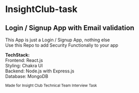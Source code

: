 # InsightClub-task
## Login / Signup App with Email validation <br>
This App is just a Login / Signup App, nothing else <br>
Use this Repo to add Security Functionaliy to your app <br>

<strong>TechStack:</strong>  <br>
Frontend: React.js  <br>
Styling: Chakra UI  <br>
Backend: Node.js with Express.js  <br>
Database: MongoDB  <br>


<small>Made for Insight Club Technical Team Interview Task <small/>

